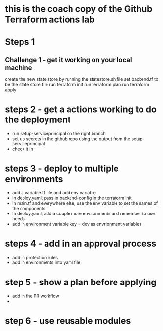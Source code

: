 # this is the coach copy of the Github Terraform actions lab

# Steps 1

## Challenge 1 - get it working on your local machine

create the new state store by running the statestore.sh file
set backend.tf to be the state store file
run terraform init
run terraform plan
run terraform apply


# steps 2 - get a actions working to do the deployment
- run setup-serviceprincipal on the right branch
- set up secrets in the github repo using the output from the setup-serviceprincipal
- check it in


# steps 3 - deploy to multiple environments
- add a variable.tf file and add env variable
- in deploy.yaml, pass in backend-config in the terraform init 
- in main.tf and everywhere else, use the env variable to set the names of the components
- in deploy.yaml, add a couple more environments and remember to use needs
- add in environment variable key = dev as envrionment variables 


# steps 4 - add in an approval process
- add in protection rules
- add in environments into yaml file


# step 5 - show a plan before applying
- add in the PR workflow
- 



# step 6 - use reusable modules





